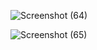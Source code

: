 
![Screenshot (64)](https://github.com/vikassharma011/Netflix-Clone/assets/67600288/a3fce705-ad53-4865-9f88-ccb36e94357b)

![Screenshot (65)](https://github.com/vikassharma011/Netflix-Clone/assets/67600288/0c58b02f-abf5-469c-8316-e34e614c1928)
